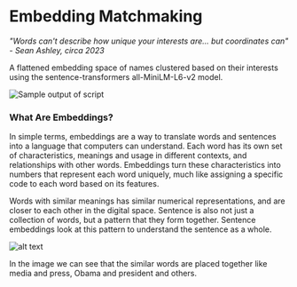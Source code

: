 # Embedding Matchmaking

_"Words can't describe how unique your interests are... but coordinates can" - Sean Ashley, circa 2023_

A flattened embedding space of names clustered based on their interests using the sentence-transformers all-MiniLM-L6-v2 model.

![Sample output of script](https://github.com/rak1213/matchmaking/blob/main/visualization.png?raw=true)



### What Are Embeddings?

In simple terms, embeddings are a way to translate words and sentences into a language that computers can understand. Each word has its own set of characteristics, meanings and usage in different contexts, and relationships with other words. Embeddings turn these characteristics into numbers that represent each word uniquely, much like assigning a specific code to each word based on its features.

Words with similar meanings has similar numerical representations, and are closer to each other in the digital space. Sentence is also not just a collection of words, but a pattern that they form together. Sentence embeddings look at this pattern to understand the sentence as a whole.

![alt text](https://miro.medium.com/v2/resize:fit:1400/format:webp/1*JICAZM0gRjD9kSyMZtm99Q.png)

In the image we can see that the similar words are placed together like media and press, Obama and president and others.